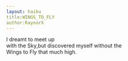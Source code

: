 ```yaml
---
layout: haiku
title:WINGS_TO_FLY
author:RaynorX
---
```


I dreamt to meet up<br>
with the Sky,but discovered myself without the<br>
Wings to Fly that much high.<br>
